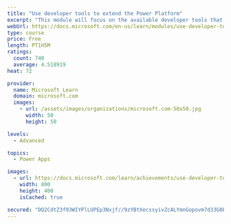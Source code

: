 ```yaml
---
title: "Use developer tools to extend the Power Platform"
excerpt: "This module will focus on the available developer tools that can help you perform development activities with the Microsoft Power Platform."
webUrl: https://docs.microsoft.com/en-us/learn/modules/use-developer-tools-extend/
type: course
price: Free
length: PT1H5M
ratings:
  count: 740
  average: 4.518919
heat: 72

provider:
  name: Microsoft Learn
  domain: microsoft.com
  images:
    - url: /assets/images/organizations/microsoft.com-50x50.jpg
      width: 50
      height: 50

levels:
  - Advanced

topics:
  - Power Apps

images:
  - url: https://docs.microsoft.com/learn/achievements/use-developer-tools-extend-social.png
    width: 800
    height: 400
    isCached: true

secured: "DQ2CdtZ3f93WIYPlLUPEp3Nxjf//9zYBtXecssyivZcALYmnGopovm7d33G0Eb3pgSyPbSQgR36OssbD7b0xL0yqDokAUm0lVTAnQmE1ILsOysgIEpS9QS0ChDMzUNiqlYbKsJw4ehTOuwn1De3Ki2I1Eaf4as1CnhIFIsHB34tZAZy6t2aCRso6OIHLmfGrKeRvvrkUT3duTaktJcRgmQFGSkFvceoHTelrnAUe0bEamgzOzgl0ur41JIr1gyNHgXEnYqrmDI2aJ0AnXkzHPghcn6vo+eikU7sBFtrgaf4xKtV9fLYUfkOQi3XCBAY/3U7/7r5uL/CMYuMZfK0/NTFlu9VxTxHD3fpvz90YIH4iNd5NGP3mNPnPfrpB+0eQxcBbAs2szuE4etuZjoJRBQ==;8n4po8UklD6LrbPneCIiFw=="
---
```


